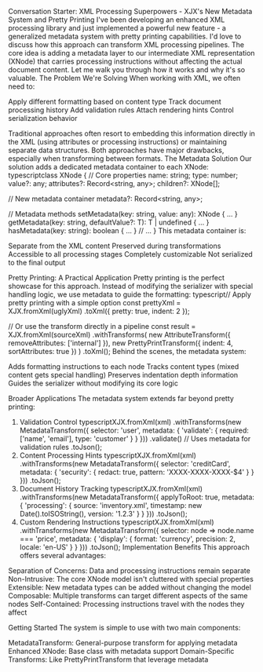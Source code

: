 Conversation Starter: XML Processing Superpowers - XJX's New Metadata System and Pretty Printing
I've been developing an enhanced XML processing library and just implemented a powerful new feature - a generalized metadata system with pretty printing capabilities. I'd love to discuss how this approach can transform XML processing pipelines.
The core idea is adding a metadata layer to our intermediate XML representation (XNode) that carries processing instructions without affecting the actual document content. Let me walk you through how it works and why it's so valuable.
The Problem We're Solving
When working with XML, we often need to:

Apply different formatting based on content type
Track document processing history
Add validation rules
Attach rendering hints
Control serialization behavior

Traditional approaches often resort to embedding this information directly in the XML (using attributes or processing instructions) or maintaining separate data structures. Both approaches have major drawbacks, especially when transforming between formats.
The Metadata Solution
Our solution adds a dedicated metadata container to each XNode:
typescriptclass XNode {
  // Core properties
  name: string;
  type: number;
  value?: any;
  attributes?: Record<string, any>;
  children?: XNode[];
  
  // New metadata container
  metadata?: Record<string, any>;
  
  // Metadata methods
  setMetadata(key: string, value: any): XNode { ... }
  getMetadata<T>(key: string, defaultValue?: T): T | undefined { ... }
  hasMetadata(key: string): boolean { ... }
  // ...
}
This metadata container is:

Separate from the XML content
Preserved during transformations
Accessible to all processing stages
Completely customizable
Not serialized to the final output

Pretty Printing: A Practical Application
Pretty printing is the perfect showcase for this approach. Instead of modifying the serializer with special handling logic, we use metadata to guide the formatting:
typescript// Apply pretty printing with a simple option
const prettyXml = XJX.fromXml(uglyXml)
  .toXml({ pretty: true, indent: 2 });

// Or use the transform directly in a pipeline
const result = XJX.fromXml(sourceXml)
  .withTransforms(
    new AttributeTransform({ removeAttributes: ['internal'] }),
    new PrettyPrintTransform({ indent: 4, sortAttributes: true })
  )
  .toXml();
Behind the scenes, the metadata system:

Adds formatting instructions to each node
Tracks content types (mixed content gets special handling)
Preserves indentation depth information
Guides the serializer without modifying its core logic

Broader Applications
The metadata system extends far beyond pretty printing:
1. Validation Control
typescriptXJX.fromXml(xml)
  .withTransforms(new MetadataTransform({
    selector: 'user',
    metadata: {
      'validate': { 
        required: ['name', 'email'],
        type: 'customer'
      }
    }
  }))
  .validate() // Uses metadata for validation rules
  .toJson();
2. Content Processing Hints
typescriptXJX.fromXml(xml)
  .withTransforms(new MetadataTransform({
    selector: 'creditCard',
    metadata: {
      'security': { 
        redact: true,
        pattern: 'XXXX-XXXX-XXXX-$4'
      }
    }
  }))
  .toJson();
3. Document History Tracking
typescriptXJX.fromXml(xml)
  .withTransforms(new MetadataTransform({
    applyToRoot: true,
    metadata: {
      'processing': { 
        source: 'inventory.xml',
        timestamp: new Date().toISOString(),
        version: '1.2.3'
      }
    }
  }))
  .toJson();
4. Custom Rendering Instructions
typescriptXJX.fromXml(xml)
  .withTransforms(new MetadataTransform({
    selector: node => node.name === 'price',
    metadata: {
      'display': { 
        format: 'currency',
        precision: 2,
        locale: 'en-US'
      }
    }
  }))
  .toJson();
Implementation Benefits
This approach offers several advantages:

Separation of Concerns: Data and processing instructions remain separate
Non-Intrusive: The core XNode model isn't cluttered with special properties
Extensible: New metadata types can be added without changing the model
Composable: Multiple transforms can target different aspects of the same nodes
Self-Contained: Processing instructions travel with the nodes they affect

Getting Started
The system is simple to use with two main components:

MetadataTransform: General-purpose transform for applying metadata
Enhanced XNode: Base class with metadata support
Domain-Specific Transforms: Like PrettyPrintTransform that leverage metadata